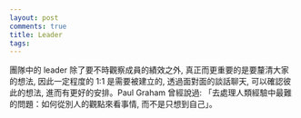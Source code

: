 ```yaml
---
layout: post
comments: true
title: Leader
tags: 
---
```

團隊中的 leader 除了要不時觀察成員的績效之外, 真正而更重要的是要釐清大家的想法, 因此一定程度的 1:1 是需要被建立的, 透過面對面的談話聊天, 可以確認彼此的想法, 進而有更好的安排。Paul Graham 曾經說過: 「去處理人類經驗中最難的問題：如何從別人的觀點來看事情, 而不是只想到自己」。


